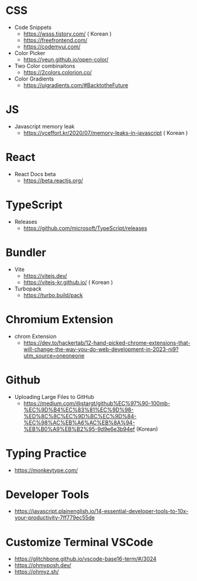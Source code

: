 # CSS
  * Code Snippets
    * https://wsss.tistory.com/ ( Korean )
    * https://freefrontend.com/
    * https://codemyui.com/
  * Color Picker
    * https://yeun.github.io/open-color/
  * Two Color combinaitons
    * https://2colors.colorion.co/
  * Color Gradients  
    * https://uigradients.com/#BacktotheFuture

# JS
  * Javascript memory leak
    * https://yceffort.kr/2020/07/memory-leaks-in-javascript ( Korean )

# React 
  * React Docs beta
    * https://beta.reactjs.org/
   
# TypeScript
  * Releases
    * https://github.com/microsoft/TypeScript/releases

# Bundler
  * Vite
    * https://vitejs.dev/
    * https://vitejs-kr.github.io/ ( Korean )
  * Turbopack
    * https://turbo.build/pack

# Chromium Extension
  * chrom Extension
    * https://dev.to/hackertab/12-hand-picked-chrome-extensions-that-will-change-the-way-you-do-web-development-in-2023-ni9?utm_source=oneoneone

# Github
  * Uploading Large Files to GitHub
    * https://medium.com/@stargt/github%EC%97%90-100mb-%EC%9D%B4%EC%83%81%EC%9D%98-%ED%8C%8C%EC%9D%BC%EC%9D%84-%EC%98%AC%EB%A6%AC%EB%8A%94-%EB%B0%A9%EB%B2%95-9d9e6e3b94ef (Korean)

# Typing Practice
  * https://monkeytype.com/

# Developer Tools
  * https://javascript.plainenglish.io/14-essential-developer-tools-to-10x-your-productivity-7ff779ec55de

# Customize Terminal VSCode
  * https://glitchbone.github.io/vscode-base16-term/#/3024 
  * https://ohmyposh.dev/
  * https://ohmyz.sh/


